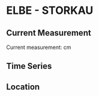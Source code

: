 # ELBE - STORKAU

## Current Measurement

Current measurement: <Value topic="rivers/pegel-online/ELBE/STORKAU/measurementValue"/> cm

## Time Series

<TimeSeries topic="rivers/pegel-online/ELBE/STORKAU/measurementValue" period="week" />

## Location

<WorldMap>
  <Marker lat="52.610404798598815" lon="12.00248266741288" labelTopic="rivers/pegel-online/ELBE/STORKAU/measurementValue" />
</WorldMap>
